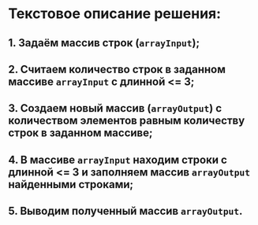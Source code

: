 # Текстовое описание решения:
## 1. Задаём массив строк (`arrayInput`);
## 2. Считаем количество строк в заданном массиве `arrayInput` с длинной <= 3;
## 3. Создаем новый массив (`arrayOutput`) с количеством элементов равным количеству строк в заданном массиве;
## 4. В массиве `arrayInput` находим строки с длинной <= 3 и заполняем массив `arrayOutput` найденными строками;
## 5. Выводим полученный массив `arrayOutput`.